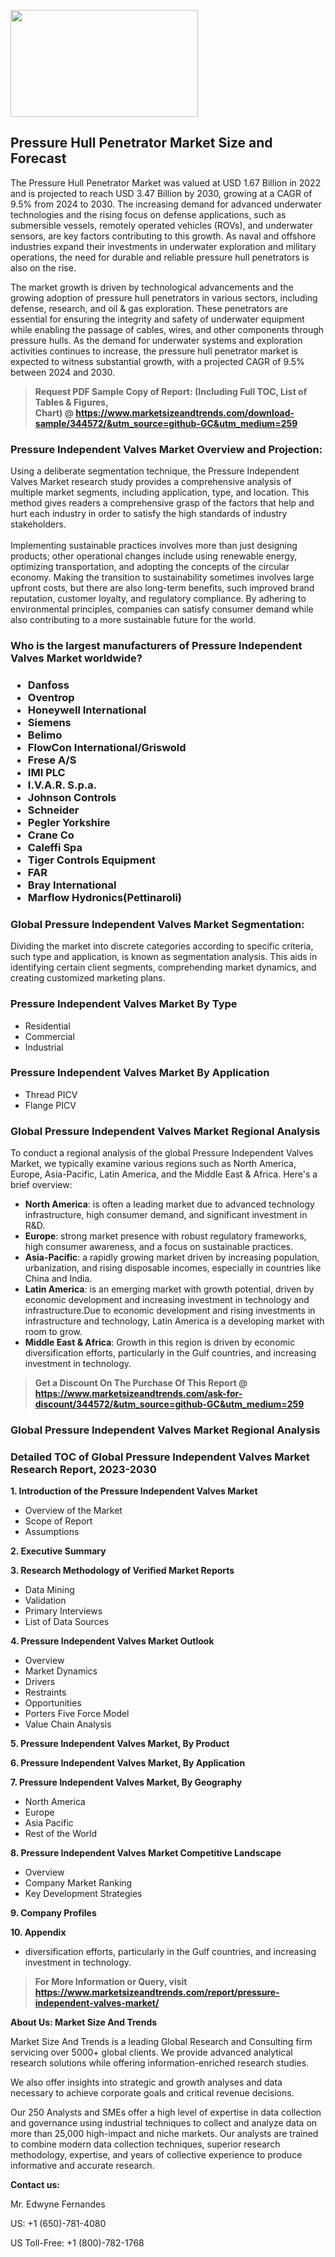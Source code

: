 <p><img class="alignnone size-medium wp-image-20088" src="https://ffe5etoiles.com/wp-content/uploads/2024/12/MST1-300x171.png" alt="" width="300" height="171" /></p><h2>Pressure Hull Penetrator Market Size and Forecast</h2><p>The Pressure Hull Penetrator Market was valued at USD 1.67 Billion in 2022 and is projected to reach USD 3.47 Billion by 2030, growing at a CAGR of 9.5% from 2024 to 2030. The increasing demand for advanced underwater technologies and the rising focus on defense applications, such as submersible vessels, remotely operated vehicles (ROVs), and underwater sensors, are key factors contributing to this growth. As naval and offshore industries expand their investments in underwater exploration and military operations, the need for durable and reliable pressure hull penetrators is also on the rise.</p><p>The market growth is driven by technological advancements and the growing adoption of pressure hull penetrators in various sectors, including defense, research, and oil & gas exploration. These penetrators are essential for ensuring the integrity and safety of underwater equipment while enabling the passage of cables, wires, and other components through pressure hulls. As the demand for underwater systems and exploration activities continues to increase, the pressure hull penetrator market is expected to witness substantial growth, with a projected CAGR of 9.5% between 2024 and 2030.</p></p><blockquote id="" class=""><strong>Request PDF Sample Copy of Report: (Including Full TOC, List of Tables &amp; Figures, Chart)&nbsp;@&nbsp;<strong><a href="https://www.marketsizeandtrends.com/download-sample/344572/&utm_source=github-GC&utm_medium=259" target="_blank">https://www.marketsizeandtrends.com/download-sample/344572/&utm_source=github-GC&utm_medium=259</a></strong></strong></blockquote><h3 id="" class="">Pressure Independent Valves Market&nbsp;Overview and Projection:</h3><p id="" class="">Using a deliberate segmentation technique, the Pressure Independent Valves Market research study provides a comprehensive analysis of multiple market segments, including application, type, and location. This method gives readers a comprehensive grasp of the factors that help and hurt each industry in order to satisfy the high standards of industry stakeholders. <br /> <br />Implementing sustainable practices involves more than just designing products; other operational changes include using renewable energy, optimizing transportation, and adopting the concepts of the circular economy. Making the transition to sustainability sometimes involves large upfront costs, but there are also long-term benefits, such improved brand reputation, customer loyalty, and regulatory compliance. By adhering to environmental principles, companies can satisfy consumer demand while also contributing to a more sustainable future for the world.</p><h3 id="" class="">Who is the largest manufacturers of&nbsp;Pressure Independent Valves Market worldwide?</h3><h3 class=""><p><ul><li>Danfoss </li><li> Oventrop </li><li> Honeywell International </li><li> Siemens </li><li> Belimo </li><li> FlowCon International/Griswold </li><li> Frese A/S </li><li> IMI PLC </li><li> I.V.A.R. S.p.a. </li><li> Johnson Controls </li><li> Schneider </li><li> Pegler Yorkshire </li><li> Crane Co </li><li> Caleffi Spa </li><li> Tiger Controls Equipment </li><li> FAR </li><li> Bray International </li><li> Marflow Hydronics(Pettinaroli)</li></ul></p></h3><h3 id="" class="">Global&nbsp;Pressure Independent Valves Market Segmentation:</h3><p id="" class="">Dividing the market into discrete categories according to specific criteria, such type and application, is known as segmentation analysis. This aids in identifying certain client segments, comprehending market dynamics, and creating customized marketing plans.</p><h3 id="" class="">Pressure Independent Valves Market&nbsp;By Type</h3><p><p><ul><li>Residential</li><li> Commercial</li><li> Industrial</p></li></ul></p></p><h3 id="" class="">Pressure Independent Valves Market&nbsp;By Application</h3><p class=""><p><ul><li>Thread PICV</li><li> Flange PICV</li></ul></p></p><h3 id="" class="">Global Pressure Independent Valves Market Regional Analysis</h3><p id="" class="">To conduct a regional analysis of the global Pressure Independent Valves Market, we typically examine various regions such as North America, Europe, Asia-Pacific, Latin America, and the Middle East &amp; Africa. Here's a brief overview:</p><ul><li><strong>North America</strong>: is often a leading market due to advanced technology infrastructure, high consumer demand, and significant investment in R&amp;D.</li><li><strong>Europe</strong>: strong market presence with robust regulatory frameworks, high consumer awareness, and a focus on sustainable practices.</li><li><strong>Asia-Pacific</strong>: a rapidly growing market driven by increasing population, urbanization, and rising disposable incomes, especially in countries like China and India.</li><li><strong>Latin America</strong>: is an emerging market with growth potential, driven by economic development and increasing investment in technology and infrastructure.Due to economic development and rising investments in infrastructure and technology, Latin America is a developing market with room to grow.</li><li><strong>Middle East &amp; Africa</strong>: Growth in this region is driven by economic diversification efforts, particularly in the Gulf countries, and increasing investment in technology.</li></ul><blockquote id="" class=""><strong>Get a Discount On The Purchase Of This Report @ <strong><a href="https://www.marketsizeandtrends.com/ask-for-discount/344572/&utm_source=github-GC&utm_medium=259" target="_blank">https://www.marketsizeandtrends.com/ask-for-discount/344572/&utm_source=github-GC&utm_medium=259</a></strong></strong></blockquote><h3 id="" class="">Global Pressure Independent Valves Market Regional Analysis</h3><h3 id="" class="">Detailed TOC of Global Pressure Independent Valves Market Research Report, 2023-2030</h3><p id="" class=""><strong>1. Introduction of the Pressure Independent Valves Market</strong></p><ul><li>Overview of the Market</li><li>Scope of Report</li><li>Assumptions</li></ul><p id="" class=""><strong>2. Executive Summary</strong></p><p id="" class=""><strong>3. Research Methodology of Verified Market Reports</strong></p><ul><li>Data Mining</li><li>Validation</li><li>Primary Interviews</li><li>List of Data Sources</li></ul><p id="" class=""><strong>4. Pressure Independent Valves Market Outlook</strong></p><ul><li>Overview</li><li>Market Dynamics</li><li>Drivers</li><li>Restraints</li><li>Opportunities</li><li>Porters Five Force Model</li><li>Value Chain Analysis</li></ul><p id="" class=""><strong>5. Pressure Independent Valves Market, By Product</strong></p><p id="" class=""><strong>6. Pressure Independent Valves Market, By Application</strong></p><p id="" class=""><strong>7. Pressure Independent Valves Market, By Geography</strong></p><ul><li>North America</li><li>Europe</li><li>Asia Pacific</li><li>Rest of the World</li></ul><p id="" class=""><strong>8. Pressure Independent Valves Market Competitive Landscape</strong></p><ul><li>Overview</li><li>Company Market Ranking</li><li>Key Development Strategies</li></ul><p id="" class=""><strong>9. Company Profiles</strong></p><p id="" class=""><strong>10. Appendix</strong></p><ul><li>diversification efforts, particularly in the Gulf countries, and increasing investment in technology.</li></ul><blockquote id="" class=""><strong>For More Information or Query, visit <strong><strong><a href="https://www.marketsizeandtrends.com/report/pressure-independent-valves-market/" target="_blank">https://www.marketsizeandtrends.com/report/pressure-independent-valves-market/</a></strong></strong></strong></blockquote><p id="" class=""><strong>About Us: Market Size And Trends</strong></p><p id="" class="">Market Size And Trends is a leading Global Research and Consulting firm servicing over 5000+ global clients. We provide advanced analytical research solutions while offering information-enriched research studies.</p><p id="" class="">We also offer insights into strategic and growth analyses and data necessary to achieve corporate goals and critical revenue decisions.</p><p id="" class="">Our 250 Analysts and SMEs offer a high level of expertise in data collection and governance using industrial techniques to collect and analyze data on more than 25,000 high-impact and niche markets. Our analysts are trained to combine modern data collection techniques, superior research methodology, expertise, and years of collective experience to produce informative and accurate research.</p><p id="" class=""><strong>Contact us:</strong></p><p id="" class="">Mr. Edwyne Fernandes</p><p id="" class="">US: +1 (650)-781-4080</p><p id="" class="">US Toll-Free: +1 (800)-782-1768</p>
